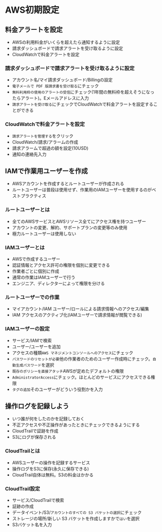 # AWS初期設定

## 料金アラートを設定
- AWSの利用料金がいくらを超えたら通知するように設定
- 請求ダッシュボードで請求アラートを受け取るように設定
- CloudWatchで料金アラートを設定

### 請求ダッシュボードで請求アラートを受け取るように設定
- アカウント名/マイ請求ダッシュボード/Billingの設定
- `電子メールで PDF 版請求書を受け取る`にチェック
- `無料利用枠の使用のアラートの受信`にチェック(1年間の無料枠を超えそうになったらアラート)。Eメールアドレスに入力
- `請求アラートを受け取る`にチェックでCloudWatchで料金アラートを設定することができる

### CloudWatchで料金アラートを設定
- `請求アラートを管理する`をクリック
- CloudWatch/請求/アラームの作成
- 請求アラームで超過の額を設定(10USD)
- 通知の連絡先入力

## IAMで作業用ユーザーを作成
- AWSアカウントを作成するとルートユーザーが作成される
- ルートユーザーは普段は使用せず、作業用のIAMユーザーを使用するのがベストプラクティス

### ルートユーザーとは
- 全てのAWSサービスとAWSリソース全てにアクセス権を持つユーザー
- アカウントの変更、解約、サポートプランの変更等のみ使用
- 極力ルートユーザーは使用しない

### IAMユーザーとは
- AWSで作成するユーザー
- 認証情報とアクセス許可の権限を個別に変更できる
- 作業者ごとに個別に作成
- 通常の作業はIAMユーザーで行う
- エンジニア、ディレクターによって権限を分ける

### ルートユーザーでの作業
- マイアカウント/IAM ユーザー/ロールによる請求情報へのアクセス/編集
- IAM アクセスのアクティブ化(IAMユーザーで請求情報が閲覧できる)

### IAMユーザーの設定
- サービス/IAMで検索
- ユーザー/ユーザーを追加
- アクセスの種類`AWS マネジメントコンソールへのアクセス`にチェック
- `パスワードのリセットが必要`他の作業者のためのユーザー作成時にチェック。`自動生成パスワード`を選択
- `既存のポリシーを直接アタッチ`AWSが定めたデフォルトの権限
- `AdministratorAccess`にチェック。ほとんどのサービスにアクセスできる権限
- `タグの追加`そのユーザーがどういう役割かを入力

## 操作ログを記録しよう
- いつ誰が何をしたのかを記録しておく
- 不正アクセスや不正操作があったときにチェックできるようにする
- CloudTrailで証跡を作成
- S3にログが保存される

### CloudTrailとは
- AWSユーザーの操作を記録するサービス
- 操作ログをS3に保存(永久に保存できる)
- CloudTrail自体は無料。S3の料金はかかる

### CloudTrail設定
- サービス/CloudTrailで検索
- 証跡の作成
- データイベント/S3/`アカウントのすべての S3 バケットの選択`にチェック
- ストレージの場所/新しい S3 バケットを作成しますかで`はい`を選択
- S3バケット名を入力
